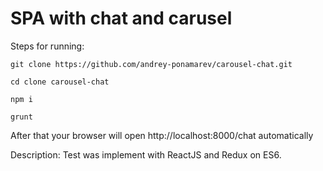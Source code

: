 # SPA with chat and carusel

Steps for running:
```
git clone https://github.com/andrey-ponamarev/carousel-chat.git
```
```
cd clone carousel-chat
```
```
npm i
```
```
grunt
```
After that your browser will open http://localhost:8000/chat automatically

Description:
Test was implement with ReactJS and Redux on ES6.
